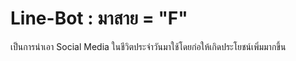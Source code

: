 
# Line-Bot : มาสาย = "F"
เป็นการนำเอา Social Media ในชีวิตประจำวันมาใช้โดยก่อให้เกิดประโยชน์เพิ่มมากขึ้น

